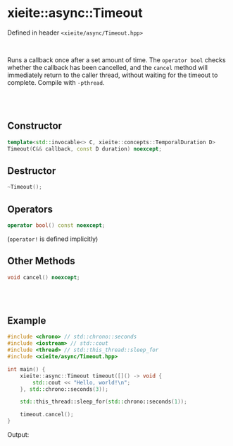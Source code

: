 # xieite::async::Timeout
Defined in header `<xieite/async/Timeout.hpp>`

<br/>

Runs a callback once after a set amount of time. The `operator bool` checks whether the callback has been cancelled, and the `cancel` method will immediately return to the caller thread, without waiting for the timeout to complete. Compile with `-pthread`.

<br/><br/>

## Constructor
```cpp
template<std::invocable<> C, xieite::concepts::TemporalDuration D>
Timeout(C&& callback, const D duration) noexcept;
```

## Destructor
```cpp
~Timeout();
```

## Operators
```cpp
operator bool() const noexcept;
```
(`operator!` is defined implicitly)

## Other Methods
```cpp
void cancel() noexcept;
```

<br/><br/>

## Example
```cpp
#include <chrono> // std::chrono::seconds
#include <iostream> // std::cout
#include <thread> // std::this_thread::sleep_for
#include <xieite/async/Timeout.hpp>

int main() {
	xieite::async::Timeout timeout([]() -> void {
		std::cout << "Hello, world!\n";
	}, std::chrono::seconds(3));

	std::this_thread::sleep_for(std::chrono::seconds(1));

	timeout.cancel();
}
```
Output:
```
```
